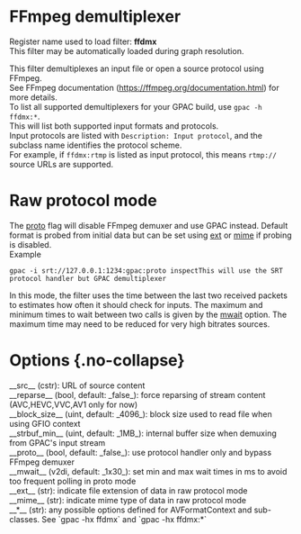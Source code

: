 <!-- automatically generated - do not edit, patch gpac/applications/gpac/gpac.c -->

# FFmpeg demultiplexer  
  
Register name used to load filter: __ffdmx__  
This filter may be automatically loaded during graph resolution.  
  
This filter demultiplexes an input file or open a source protocol using FFmpeg.  
See FFmpeg documentation (https://ffmpeg.org/documentation.html) for more details.  
To list all supported demultiplexers for your GPAC build, use `gpac -h ffdmx:*`.  
This will list both supported input formats and protocols.  
Input protocols are listed with `Description: Input protocol`, and the subclass name identifies the protocol scheme.  
For example, if `ffdmx:rtmp` is listed as input protocol, this means `rtmp://` source URLs are supported.  
  
# Raw protocol mode  
  
The [proto](#proto) flag will disable FFmpeg demuxer and use GPAC instead. Default format is probed from initial data but can be set using [ext](#ext) or [mime](#mime) if probing is disabled.  
Example
```
gpac -i srt://127.0.0.1:1234:gpac:proto inspectThis will use the SRT protocol handler but GPAC demultiplexer
```
  
  
In this mode, the filter uses the time between the last two received packets to estimates how often it should check for inputs. The maximum and minimum times to wait between two calls is given by the [mwait](#mwait) option. The maximum time may need to be reduced for very high bitrates sources.  
  

# Options  {.no-collapse}  
  
<div markdown class="option">  
<a id="src" data-level="basic">__src__</a> (cstr): URL of source content  
</div>  
<div markdown class="option">  
<a id="reparse" data-level="basic">__reparse__</a> (bool, default: _false_): force reparsing of stream content (AVC,HEVC,VVC,AV1 only for now)  
</div>  
<div markdown class="option">  
<a id="block_size">__block_size__</a> (uint, default: _4096_): block size used to read file when using GFIO context  
</div>  
<div markdown class="option">  
<a id="strbuf_min">__strbuf_min__</a> (uint, default: _1MB_): internal buffer size when demuxing from GPAC's input stream  
</div>  
<div markdown class="option">  
<a id="proto">__proto__</a> (bool, default: _false_): use protocol handler only and bypass FFmpeg demuxer  
</div>  
<div markdown class="option">  
<a id="mwait">__mwait__</a> (v2di, default: _1x30_): set min and max wait times in ms to avoid too frequent polling in proto mode  
</div>  
<div markdown class="option">  
<a id="ext" data-level="basic">__ext__</a> (str): indicate file extension of data in raw protocol mode  
</div>  
<div markdown class="option">  
<a id="mime" data-level="basic">__mime__</a> (str): indicate mime type of data in raw protocol mode  
</div>  
<div markdown class="option">  
<a id="*" data-level="basic">__*__</a> (str): any possible options defined for AVFormatContext and sub-classes. See `gpac -hx ffdmx` and `gpac -hx ffdmx:*`  
</div>  
  
